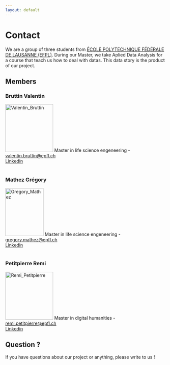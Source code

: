 ```yaml
---
layout: default
---
```

# Contact

We are a group of three students from <a href="https://epfl.ch/">ÉCOLE POLYTECHNIQUE FÉDÉRALE DE LAUSANNE (EFPL)</a>. During our Master, we take Aplied Data Analysis for a course that teach us how to deal with datas. This data story is the product of our project.

## Members

### Bruttin Valentin
<image src="./image/Valentin_Bruttin.jpg" alt="Valentin_Bruttin" height="150" width="150"></image>
Master in life science engeneering - valentin.bruttin@epfl.ch<br>
<a href="https://www.linkedin.com/in/valentin-bruttin/" target= "blanck_">Linkedin</a><br><br>

### Mathez Grégory
<image src="./image/Gregory_Mathez.jpg" alt="Gregory_Mathez" height="150" width="120"></image>
Master in life science engeneering - gregory.mathez@epfl.ch<br>
<a href="https://www.linkedin.com/in/grégory-mathez-3096a09a/" target= "blanck_">Linkedin</a><br><br>

### Petitpierre Remi
<image src="./image/Remi_Petitpierre.jpg" alt="Remi_Petitpierre" height="150" width="150"></image>
Master in digital humanities - remi.petitpierre@epfl.ch<br>
<a href="https://www.linkedin.com/in/rpetitpierre/" target= "blanck_">Linkedin</a><br>

## Question ?
If you have questions about our project or anything, please write to us ! 